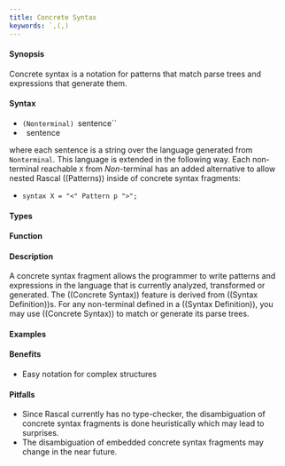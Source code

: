 ```yaml
---
title: Concrete Syntax
keywords: `,(,)
---
```


#### Synopsis

Concrete syntax is a notation for patterns that match parse trees and expressions that generate them.

#### Syntax

*  `(Nonterminal) `sentence``
*  ` `sentence` `


where each sentence is a string over the language generated from `Nonterminal`. This language is extended in the following way. Each non-terminal reachable `X` from _Non_-terminal has an added alternative to allow nested Rascal ((Patterns)) inside of concrete syntax fragments:

*  `syntax X = "<" Pattern p ">";`


#### Types


#### Function


#### Description

A concrete syntax fragment allows the programmer to write patterns and expressions in the language that is currently analyzed, 
transformed or generated. The ((Concrete Syntax)) feature is derived from ((Syntax Definition))s. 
For any non-terminal defined in a ((Syntax Definition)), you may use ((Concrete Syntax)) to match or generate its parse trees.

#### Examples

#### Benefits

*  Easy notation for complex structures

#### Pitfalls

*  Since Rascal currently has no type-checker, the disambiguation of concrete syntax fragments is done heuristically which may lead to surprises.
*  The disambiguation of embedded concrete syntax fragments may change in the near future.

